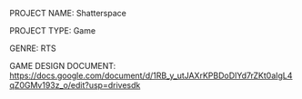 PROJECT NAME: Shatterspace

PROJECT TYPE: Game

GENRE: RTS

GAME DESIGN DOCUMENT: https://docs.google.com/document/d/1RB_y_utJAXrKPBDoDIYd7rZKt0aIgL4qZ0GMv193z_o/edit?usp=drivesdk
